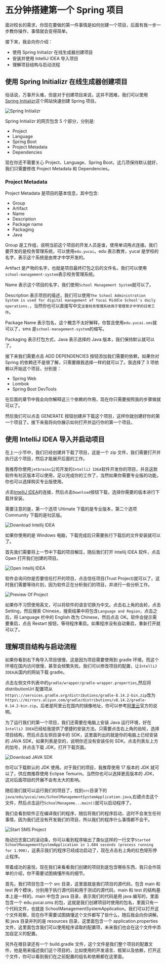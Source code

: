 # 五分钟搭建第一个 Spring 项目

面对校长的需求，你现在要做的第一件事情是如何创建一个项目，后面有我一步一步教你操作，事情就会变得简单。

接下来，我会向你介绍：

- 使用 Spring Initializr 在线生成器创建项目
- 安装并使用 IntelliJ IDEA 导入项目
- 理解项目结构与启动流程

## 使用 Spring Initializr 在线生成器创建项目

俗话说，万事开头难，但是对于创建项目来说，这并不困难，我们可以使用[Spring Initializr](https://start.spring.io/)这个网站快速创建 Spring 项目。

![Spring Initializr](./assets/spring-initializr.png)

Spring Initializr 的网页包含 5 个部分，分别是:

- Project
- Language
- Spring Boot
- Project Metadata
- Dependencies

现在你还不需要关心 Project、Language、Spring Boot，这几项保持默认就好，我们只需要修改 Project Metadata 和 Dependencies。

### Project Metadata

Project Metadata 是项目的基本信息，其中包含:

- Group
- Artifact
- Name
- Description
- Package name
- Packaging
- Java

Group 是工作组，说明当前这个项目的开发人员是谁，使用单词用点连接。我们要开发的是校务管理系统，可以使用`edu.yucai`。edu 表示教育，yucai 是学校的名字，表示这个系统是由育才中学开发的。

Artifact 是产物的名字，也就是项目最终打包之后的文件名，我们可以使用`school-management-system`表示校务管理系统。

Name 表示这个项目的名字，我们使用`School Management System`就可以了。

Description 表示项目的描述，我们可以使用`The School Administration System is used for digital management of Yucai Middle School's daily operations.`，当然你也可以直接写中文`这套校务管理系统用于管理育才中学的日常工作`。

Package Name 表示包名，这个概念不太好解释，你暂且使用`edu.yucai.sms`就可以了，sms 是`school-management-system`的缩写。

Packaging 表示打包方式，Java 表示选择的 Java 版本，我们保持默认就可以了。

接下来我们需要点击 ADD DEPENDENCIES 按钮添加我们需要的依赖，如果你对 Spring 的依赖还不是很了解，只需要跟我选择一样的就可以了。我选择了 3 项依赖以开始这个项目，分别是：

- Spring Web
- Lombok
- Spring Boot DevTools

在后面的章节中我会向你解释这三个依赖的作用，现在你只需要按照我的步骤做就可以了。

然后我们可以点击 GENERATE 按钮创建并下载这个项目，这样你就创建好你的第一个项目了。接下来我将向你展示如何打开并运行你的第一个项目。

## 使用 IntelliJ IDEA 导入并启动项目

在上一小节中，我们已经创建并下载了项目，这是一个 zip 文件，我们需要打开并执行这个项目，然后才能展开后面的工作。

我推荐你使用`jetbrains`公司开发的`IntelliJ IDEA`软件开发你的项目，并且这款软件有社区版本可以使用，足以完成你的工作了，当然如果你需要专业版的功能，你也可以选择购买专业版使用。

点击[IntelliJ IDEA](https://www.jetbrains.com/idea/)的连接，然后点击`Download`按钮下载，选择你需要的版本进行下载并安装。

需要注意的是，第一个选项 Ultimate 下载的是专业版本，第二个选项 Community 下载的是社区版。

![Download Intellij IDEA](./assets/download-intellij-idea.png)

如果你使用的是 Windows 电脑，下载完成后只需要执行下载后的文件安装就可以了。

首先我们需要将上一节中下载的项目解压，随后我们打开 Intellij IDEA 软件，点击 Open 打开我们创建的项目。

![Open Intellij IDEA](./assets/open-intellij-idea.png)

软件会询问你是否要信任打开的项目，点击信任项目(Trust Project)就可以了。这时我们需要等待片刻，因为软件正在分析我们的项目，并进行一些分析工作。

![Preview Of Project](./assets/preview-of-project.png)

如果你不习惯使用英文，可以将软件的语言切换为中文。点击右上角的齿轮，点击 Setting，然后搜索 Chinese，搜索结果中将包含`Language and Region`，点击之后，将 Language 栏中的 English 改为 Chinese，然后点击 OK。软件会提示需要重启，点击 Restart 按钮，等待程序重启。如果程序没有自动重启，重新打开就可以了。

## 理解项目结构与启动流程

如果你看到右下角导入项目很慢，这是因为项目需要使用到 gradle 环境，而这个环境在国内访问很慢，甚至会频繁失败。我们可以修改项目的配置，让`IntelliJ IDEA`从国内的网站下载 gradle。

点击左侧文件列表中的`gradle/wrapper/gradle-wrapper.properties`,然后将 distributionUrl 配置项从`https\://services.gradle.org/distributions/gradle-8.14.2-bin.zip`改为`https\://mirrors.aliyun.com/gradle/distributions/v8.14.2/gradle-8.14.2-bin.zip`。后者是阿里云在国内的镜像地址，你可以参考[阿里云](https://developer.aliyun.com/mirror/gradle/?spm=a2c6h.25603864.0.0.27065857P3wCOd)官方的说明。

为了运行我们的第一个项目，我们还需要在电脑上安装 Java 运行环境，好在`IntelliJ IDEA`已经给我提供了便捷的安装方法。只需要点击右上角的齿轮，选择项目结构，然后点击左侧目录中的 SDK，这里面列出的就是你的电脑上已经安装的 JAVA SDK，如果列表是空的，说明你还没有安装任何 SDK。点击列表左上方的加号，并点击下载 JDK，打开下载页面。

![Download JAVA SDK](./assets/download-java-sdk.png)

你可以下载默认的 JDK 使用。对于我们的项目，我推荐使用 17 版本的 JDK 就可以了，供应商推荐使用 Eclipse Temurin。当然你也可以选择更高版本的 JDK，这对后面项目的开展不会有太大的影响。

随后我们就可以运行我们的项目了，找到`src`目录下的`java/edu/yucai/sms/SchoolManagementSystemApplication.java`,右键点击这个文件，然后点击运行`SchoolManageme...main()`就可以启动程序了。

我们会看到软件正在编译我们的程序，随后将我们的程序启动，这时不会发生任何事情，因为我们还没有开发我们的项目，所以我们的程序什么事情都不会干。

![Start SMS Project ](./assets/start-sms-project.png)

拖动日志窗口的滚动条，你可以看到程序输出了类似这样的一行文字`Started SchoolManagementSystemApplication in 1.684 seconds (process running for 1.998)`，这表示我们的程序已经成功启动了，现在点击右上角的红色矩形停止程序。

带着成功的喜悦，现在我们来看看我们创建的项目到底包含哪些东西，我只会作简单的介绍，你不需要试图搞懂所有的细节。

首先，我们项目包含一个 src 目录，这里面就是我们项目的源代码，包含 main 和 test 两个模块，分别用于执行源代码和用于测试的源代码，main 和 test 的结构基本上是一样的。main 中包含 java 目录，表示我们的代码是用 java 编写的，里面包含一个 edu.yucai.sms 的包，这就是我们创建项目时使用的包名，里面只有一个代码文件，也就是 SchoolManagementSystemApplication。我们可以打开这个文件观察，现在你不需要试图搞懂这个文件都写了些什么，随后我会向你讲解。和 java 目录并列的是 resources 目录，这里面包含一个 application.properties 文件，这里面包含我们可以使用程序读取的配置项，未来我们也会在这个文件中添加自定义的配置。

另外在根目录还有一个 build.gradle 文件，这个文件是我们整个项目的配置文件，他是用来描述我们这个项目的，比如使用的开发语言、框架以及依赖，打开这个文件，你可以看到我们在之前配置的组名和依赖都在这里面。
